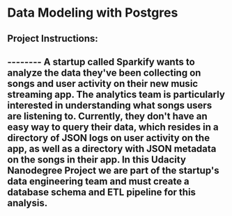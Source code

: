 # Data Modeling with Postgres

<h2> Project Instructions: <h2>
--------
A startup called Sparkify wants to analyze the data they've been collecting on songs and user activity on their new music streaming app. The analytics team is particularly interested in understanding what songs users are listening to. Currently, they don't have an easy way to query their data, which resides in a directory of JSON logs on user activity on the app, as well as a directory with JSON metadata on the songs in their app. 
In this Udacity Nanodegree Project we are part of the startup's data engineering team and must create a database schema and ETL pipeline for this analysis. 
